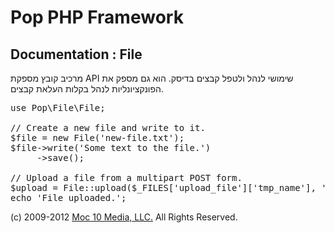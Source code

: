 Pop PHP Framework
=================

Documentation : File
--------------------

מרכיב קובץ מספקת API שימושי לנהל ולטפל קבצים בדיסק. הוא גם מספק את הפונקציונליות לנהל בקלות העלאת קבצים.


<pre>
use Pop\File\File;

// Create a new file and write to it.
$file = new File('new-file.txt');
$file->write('Some text to the file.')
     ->save();

// Upload a file from a multipart POST form.
$upload = File::upload($_FILES['upload_file']['tmp_name'], '../uploads/' . $_FILES['upload_file']['name']);
echo 'File uploaded.';
</pre>

(c) 2009-2012 [Moc 10 Media, LLC.](http://www.moc10media.com) All Rights Reserved.
